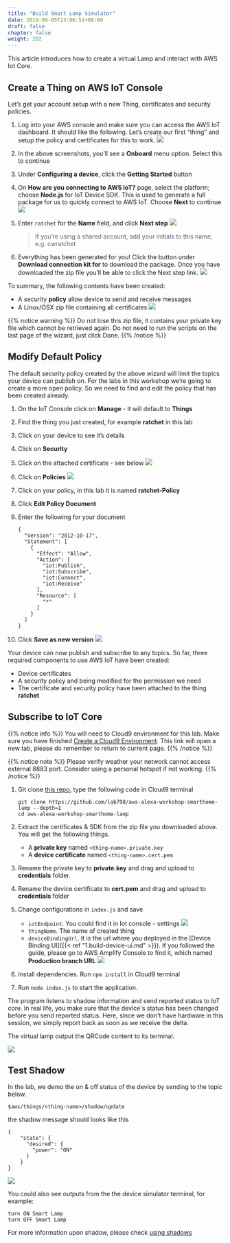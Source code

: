 ```yaml
---
title: "Build Smart Lamp Simulator"
date: 2019-09-05T23:06:51+08:00
draft: false
chapter: false
weight: 202
---
```


This article introduces how to create a virtual Lamp and interact with 
AWS Iot Core.

## Create a Thing on AWS IoT Console
Let’s get your account setup with a new Thing, certificates and security policies.

1. Log into your AWS console and make sure you can access the AWS IoT dashboard. It should like 
the following. Let’s create our first “thing” and setup the policy and certificates for this to work.
![](/images/smart-home/simulator/simulator-1.png)

1. In the above screenshots, you’ll see a **Onboard** menu option. Select this to continue

1. Under **Configuring a device**, click the **Getting Started** button

1. On **How are you connecting to AWS IoT?** page, select the platform; choose **Node.js** for IoT 
Device SDK. This is used to generate a full package for us to quickly connect to AWS IoT. 
Choose **Next** to continue
![](/images/smart-home/simulator/simulator-3.png)

1. Enter `ratchet` for the **Name** field, and click **Next step** 
![](/images/smart-home/simulator/simulator-5.png)

    > If you’re using a shared account, add your initials to this name, e.g. cwratchet

1. Everything has been generated for you! Click the button under **Download connection kit for** to download the package. 
Once you have downloaded the zip file you’ll be able to click the Next step link.
![](/images/smart-home/simulator/simulator-6.png)


To summary, the following contents have been created:
* A security **policy** allow device to send and receive messages
* A Linux/OSX zip file containing all certificates
![](/images/smart-home/simulator/simulator-8.png)

{{% notice warning %}}
Do not lose this zip file, it contains your private key file which cannot be retrieved again.
Do not need to run the scripts on the last page of the wizard, just click Done.
{{% /notice %}}


## Modify Default Policy
The default security policy created by the above wizard will limit the 
topics your device can publish on. For the labs in this workshop we’re going 
to create a more open policy. So we need to find and edit the policy that has been 
created already.

1. On the IoT Console click on **Manage** - it will default to **Things**

1. Find the thing you just created, for example **ratchet** in this lab

1. Click on your device to see it’s details

1. Click on **Security**

1. Click on the attached certificate - see below
![](/images/smart-home/simulator/simulator-15.png)

1. Click on **Policies**
![](/images/smart-home/simulator/simulator-16.png)

1. Click on your policy, in this lab it is named **ratchet-Policy**

1. Click **Edit Policy Document**

1. Enter the following for your document
    ```
    {
      "Version": "2012-10-17",
      "Statement": [
        {
          "Effect": "Allow",
          "Action": [
            "iot:Publish",
            "iot:Subscribe",
            "iot:Connect",
            "iot:Receive"
          ],
          "Resource": [
            "*"
          ]
        }
      ]
    }
    ```

1. Click **Save as new version**
![](/images/smart-home/simulator/simulator-17.png)

Your device can now publish and subscribe to any topics. So far, three required 
components to use AWS IoT have been created:

* Device certificates
* A security policy and being modified for the permission we need
* The certificate and security policy have been attached to the thing **ratchet**

## Subscribe to IoT Core

{{% notice info %}}
You will need to Cloud9 environment for this lab. Make sure you have finished 
<a href="/getting-started/create-cloud9-env/" target="_blank">Create a Cloud9 Environment</a>. This link will 
open a new tab, please do remember to return to current page.
{{% /notice %}}

{{% notice note %}}
Please verify weather your network cannot access external 8883 port. Consider using a personal hotspot if not working. 
{{% /notice %}}

1. Git clone [this repo](https://github.com/lab798/aws-alexa-workshop-smarthome-lamp), type the following code in Cloud9
terminal
    ```
    git clone https://github.com/lab798/aws-alexa-workshop-smarthome-lamp --depth=1
    cd aws-alexa-workshop-smarthome-lamp
    ```

1. Extract the certificates & SDK from the zip file you downloaded above. You will get the following things.
   - A **private key** named `<thing-name>.private.key`
   - A **device certificate** named `<thing-name>.cert.pem`

1. Rename the private key to **private.key** and drag and upload to **credentials** folder. 

1. Rename the device certificate to **cert.pem** and drag and upload to **credentials** folder

1. Change configurations in `index.js` and save
    - `iotEndpoint`. You could find it in Iot console - settings
    ![](/images/smart-home/simulator/simulator-18.png?width=500)
    - `thingName`. The name of created thing 
    - `deviceBindingUrl`. It is the url where you deployed in the [Device Binding UI]({{< ref "1.build-device-ui.md" >}}).
      If you followed the guide, please go to AWS Amplify Console to find it, which named **Production branch URL**
    ![](/images/smart-home/amplify-url.png?width=500)


1. Install dependencies. Run `npm install` in Cloud9 terminal 

1. Run `node index.js` to start the application. 

The program listens to shadow information and send reported status to IoT core. In real life, you make sure that 
the device's status has been changed before you send reported status. Here, since we don't have hardware in this 
session, we simply report back as soon as we receive the delta.   

The virtual lamp output the QRCode content to its terminal. 

![](/images/smart-home/simulator/qrcode-terminal.png?width=400)

## Test Shadow 

In the lab, we demo the on & off status of the device by sending to the topic below.
```
$aws/things/<thing-name>/shadow/update
```

the shadow message should looks like this 
```
{
    "state": {
      "desired": {
        "power": "ON"
      }
    }
}
```
![](/images/smart-home/simulator/simulator-19.png)

You could also see  outputs from the the device simulator terminal, for example:
```
turn ON Smart Lamp
turn OFF Smart Lamp
```
For more information upon shadow, please check [using shadows](https://docs.aws.amazon.com/iot/latest/developerguide/using-device-shadows.html)


